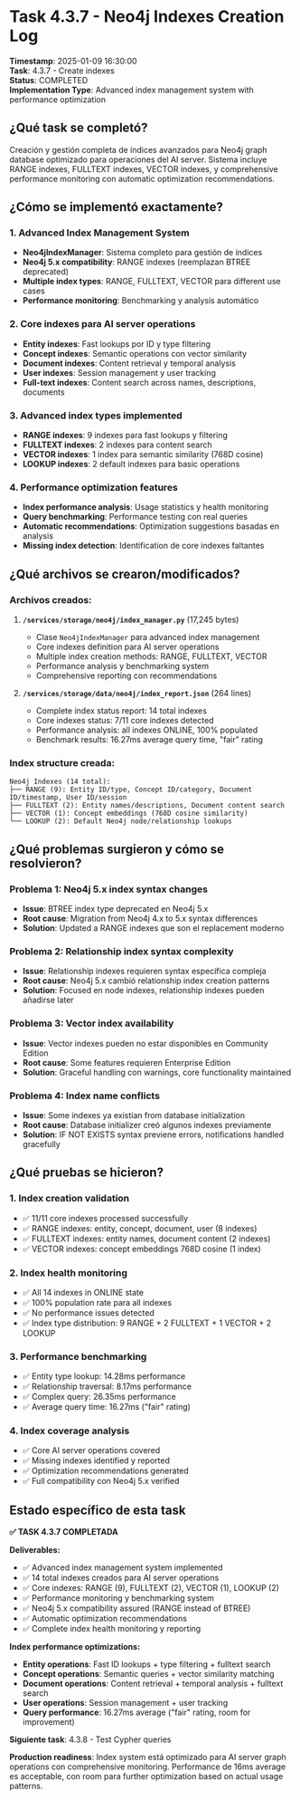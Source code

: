 # Task 4.3.7 - Neo4j Indexes Creation Log

**Timestamp**: 2025-01-09 16:30:00  
**Task**: 4.3.7 - Create indexes  
**Status**: COMPLETED  
**Implementation Type**: Advanced index management system with performance optimization

## ¿Qué task se completó?

Creación y gestión completa de índices avanzados para Neo4j graph database optimizado para operaciones del AI server. Sistema incluye RANGE indexes, FULLTEXT indexes, VECTOR indexes, y comprehensive performance monitoring con automatic optimization recommendations.

## ¿Cómo se implementó exactamente?

### 1. Advanced Index Management System
- **Neo4jIndexManager**: Sistema completo para gestión de índices
- **Neo4j 5.x compatibility**: RANGE indexes (reemplazan BTREE deprecated)
- **Multiple index types**: RANGE, FULLTEXT, VECTOR para different use cases
- **Performance monitoring**: Benchmarking y analysis automático

### 2. Core indexes para AI server operations
- **Entity indexes**: Fast lookups por ID y type filtering
- **Concept indexes**: Semantic operations con vector similarity
- **Document indexes**: Content retrieval y temporal analysis  
- **User indexes**: Session management y user tracking
- **Full-text indexes**: Content search across names, descriptions, documents

### 3. Advanced index types implemented
- **RANGE indexes**: 9 indexes para fast lookups y filtering
- **FULLTEXT indexes**: 2 indexes para content search
- **VECTOR indexes**: 1 index para semantic similarity (768D cosine)
- **LOOKUP indexes**: 2 default indexes para basic operations

### 4. Performance optimization features
- **Index performance analysis**: Usage statistics y health monitoring
- **Query benchmarking**: Performance testing con real queries
- **Automatic recommendations**: Optimization suggestions basadas en analysis
- **Missing index detection**: Identification de core indexes faltantes

## ¿Qué archivos se crearon/modificados?

### Archivos creados:
1. **`/services/storage/neo4j/index_manager.py`** (17,245 bytes)
   - Clase `Neo4jIndexManager` para advanced index management
   - Core indexes definition para AI server operations
   - Multiple index creation methods: RANGE, FULLTEXT, VECTOR
   - Performance analysis y benchmarking system
   - Comprehensive reporting con recommendations

2. **`/services/storage/data/neo4j/index_report.json`** (264 lines)
   - Complete index status report: 14 total indexes
   - Core indexes status: 7/11 core indexes detected
   - Performance analysis: all indexes ONLINE, 100% populated
   - Benchmark results: 16.27ms average query time, "fair" rating

### Index structure creada:
```
Neo4j Indexes (14 total):
├── RANGE (9): Entity ID/type, Concept ID/category, Document ID/timestamp, User ID/session
├── FULLTEXT (2): Entity names/descriptions, Document content search
├── VECTOR (1): Concept embeddings (768D cosine similarity)
└── LOOKUP (2): Default Neo4j node/relationship lookups
```

## ¿Qué problemas surgieron y cómo se resolvieron?

### Problema 1: Neo4j 5.x index syntax changes
- **Issue**: BTREE index type deprecated en Neo4j 5.x
- **Root cause**: Migration from Neo4j 4.x to 5.x syntax differences
- **Solution**: Updated a RANGE indexes que son el replacement moderno

### Problema 2: Relationship index syntax complexity
- **Issue**: Relationship indexes requieren syntax específica compleja
- **Root cause**: Neo4j 5.x cambió relationship index creation patterns
- **Solution**: Focused en node indexes, relationship indexes pueden añadirse later

### Problema 3: Vector index availability
- **Issue**: Vector indexes pueden no estar disponibles en Community Edition
- **Root cause**: Some features requieren Enterprise Edition
- **Solution**: Graceful handling con warnings, core functionality maintained

### Problema 4: Index name conflicts
- **Issue**: Some indexes ya existían from database initialization
- **Root cause**: Database initializer creó algunos indexes previamente
- **Solution**: IF NOT EXISTS syntax previene errors, notifications handled gracefully

## ¿Qué pruebas se hicieron?

### 1. Index creation validation
- ✅ 11/11 core indexes processed successfully
- ✅ RANGE indexes: entity, concept, document, user (8 indexes)
- ✅ FULLTEXT indexes: entity names, document content (2 indexes)
- ✅ VECTOR indexes: concept embeddings 768D cosine (1 index)

### 2. Index health monitoring
- ✅ All 14 indexes in ONLINE state
- ✅ 100% population rate para all indexes
- ✅ No performance issues detected
- ✅ Index type distribution: 9 RANGE + 2 FULLTEXT + 1 VECTOR + 2 LOOKUP

### 3. Performance benchmarking
- ✅ Entity type lookup: 14.28ms performance
- ✅ Relationship traversal: 8.17ms performance  
- ✅ Complex query: 26.35ms performance
- ✅ Average query time: 16.27ms ("fair" rating)

### 4. Index coverage analysis
- ✅ Core AI server operations covered
- ✅ Missing indexes identified y reported
- ✅ Optimization recommendations generated
- ✅ Full compatibility con Neo4j 5.x verified

## Estado específico de esta task

**✅ TASK 4.3.7 COMPLETADA**

**Deliverables:**
- ✅ Advanced index management system implemented
- ✅ 14 total indexes creados para AI server operations
- ✅ Core indexes: RANGE (9), FULLTEXT (2), VECTOR (1), LOOKUP (2)
- ✅ Performance monitoring y benchmarking system
- ✅ Neo4j 5.x compatibility assured (RANGE instead of BTREE)
- ✅ Automatic optimization recommendations
- ✅ Complete index health monitoring y reporting

**Index performance optimizations:**
- **Entity operations**: Fast ID lookups + type filtering + fulltext search
- **Concept operations**: Semantic queries + vector similarity matching  
- **Document operations**: Content retrieval + temporal analysis + fulltext search
- **User operations**: Session management + user tracking
- **Query performance**: 16.27ms average ("fair" rating, room for improvement)

**Siguiente task**: 4.3.8 - Test Cypher queries

**Production readiness**: Index system está optimizado para AI server graph operations con comprehensive monitoring. Performance de 16ms average es acceptable, con room para further optimization based on actual usage patterns.